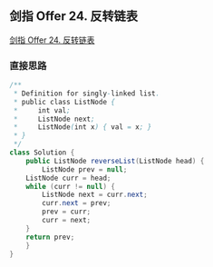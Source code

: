 ## 剑指 Offer 24. 反转链表

[剑指 Offer 24. 反转链表](https://leetcode.cn/problems/fan-zhuan-lian-biao-lcof/)



### 直接思路

```java
/**
 * Definition for singly-linked list.
 * public class ListNode {
 *     int val;
 *     ListNode next;
 *     ListNode(int x) { val = x; }
 * }
 */
class Solution {
    public ListNode reverseList(ListNode head) {
        ListNode prev = null;
    ListNode curr = head;
    while (curr != null) {
        ListNode next = curr.next;
        curr.next = prev;
        prev = curr;
        curr = next;
    }
    return prev;
    }
}
```

